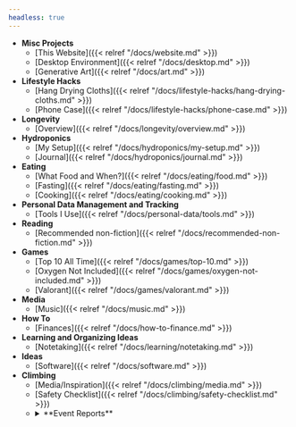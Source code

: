 ```yaml
---
headless: true
---
```


- **Misc Projects**
  - [This Website]({{< relref "/docs/website.md" >}})
  - [Desktop Environment]({{< relref "/docs/desktop.md" >}})  
  - [Generative Art]({{< relref "/docs/art.md" >}})
- **Lifestyle Hacks**
  - [Hang Drying Cloths]({{< relref "/docs/lifestyle-hacks/hang-drying-cloths.md" >}})
  - [Phone Case]({{< relref "/docs/lifestyle-hacks/phone-case.md" >}})
- **Longevity**
  - [Overview]({{< relref "/docs/longevity/overview.md" >}})
- **Hydroponics**
  - [My Setup]({{< relref "/docs/hydroponics/my-setup.md" >}})
  - [Journal]({{< relref "/docs/hydroponics/journal.md" >}})
- **Eating**
  - [What Food and When?]({{< relref "/docs/eating/food.md" >}})
  - [Fasting]({{< relref "/docs/eating/fasting.md" >}})
  - [Cooking]({{< relref "/docs/eating/cooking.md" >}})
- **Personal Data Management and Tracking**
  - [Tools I Use]({{< relref "/docs/personal-data/tools.md" >}})
- **Reading**
  - [Recommended non-fiction]({{< relref "/docs/recommended-non-fiction.md" >}})
- **Games**
  - [Top 10 All Time]({{< relref "/docs/games/top-10.md" >}})
  - [Oxygen Not Included]({{< relref "/docs/games/oxygen-not-included.md" >}})
  - [Valorant]({{< relref "/docs/games/valorant.md" >}})
- **Media**
  - [Music]({{< relref "/docs/music.md" >}})
- **How To**
  - [Finances]({{< relref "/docs/how-to-finance.md" >}})
- **Learning and Organizing Ideas**
  - [Notetaking]({{< relref "/docs/learning/notetaking.md" >}})
- **Ideas**
  - [Software]({{< relref "/docs/software.md" >}})
- **Climbing**
  - [Media/Inspiration]({{< relref "/docs/climbing/media.md" >}})
  - [Safety Checklist]({{< relref "/docs/climbing/safety-checklist.md" >}})
  - <details>
    <summary>**Event Reports**</summary>
      - [Aug. 2020 - Mt. Erie]({{< relref "/docs/climbing/event-reports/2020-8-10-lake-erie.md" >}})
      - [Aug. 2020 - Mile High Club]({{< relref "/docs/climbing/event-reports/2020-8-12-mile-high-club.md" >}})
      - [Jan 12, 2018 - My first 5.12!]({{< relref "/docs/climbing/event-reports/first-512.md" >}})
    </details>
